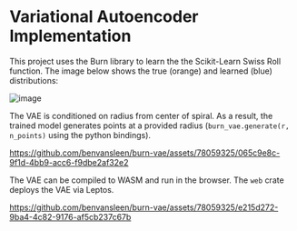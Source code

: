 # Variational Autoencoder Implementation

This project uses the Burn library to learn the the Scikit-Learn Swiss Roll function. The image below shows the true (orange) and learned (blue) distributions:

![image](https://github.com/benvansleen/burn-vae/assets/78059325/6ac56ac3-1edd-41cf-ba57-77ba95a845d5)




The VAE is conditioned on radius from center of spiral. As a result, the trained model generates points at a provided radius (`burn_vae.generate(r, n_points)` using the python bindings).

https://github.com/benvansleen/burn-vae/assets/78059325/065c9e8c-9f1d-4bb9-acc6-f9dbe2af32e2




The VAE can be compiled to WASM and run in the browser. The `web` crate deploys the VAE via Leptos.

https://github.com/benvansleen/burn-vae/assets/78059325/e215d272-9ba4-4c82-9176-af5cb237c67b


